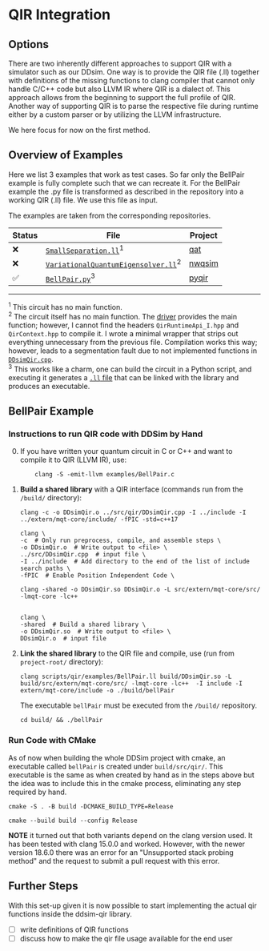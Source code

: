 # QIR Integration

## Options

There are two inherently different approaches to support QIR with a simulator such as our DDsim.
One way is to provide the QIR file (.ll) together with definitions of the missing functions to clang compiler that cannot only handle C/C++ code but also LLVM IR where QIR is a dialect of.
This approach allows from the beginning to support the full profile of QIR.
Another way of supporting QIR is to parse the respective file during runtime either by a custom parser or by utilizing the LLVM infrastructure.

We here focus for now on the first method.

## Overview of Examples

Here we list 3 examples that work as test cases. So far only the BellPair example is fully complete such that we can recreate it.
For the BellPair example the .py file is transformed as described in the repository into a working QIR (.ll) file.
We use this file as input.

The examples are taken from the corresponding repositories.

| Status | File                                                                               | Project                                                                                                      |
| ------ | ---------------------------------------------------------------------------------- | ------------------------------------------------------------------------------------------------------------ |
| ❌     | [`SmallSeparation.ll`](SmallSeparation.ll)<sup>1</sup>                             | [qat](https://github.com/qir-alliance/qat/blob/main/qir/demos/SmallSeparation/input.ll)                      |
| ❌     | [`VariationalQuantumEigensolver.ll`](VariationalQuantumEigensolver.ll)<sup>2</sup> | [nwqsim](https://github.com/qir-alliance/nwqsim/blob/main/dmsim/qsharp/vqe/VariationalQuantumEigensolver.ll) |
| ✅     | [`BellPair.py`](BellPair.py)<sup>3</sup>                                           | [pyqir](https://github.com/qir-alliance/pyqir/blob/main/examples/bell_pair.py)                               |

---

<sup>1</sup> This circuit has no main function.<br>
<sup>2</sup> The circuit itself has no main function. The [driver](VariationalQuantumEigensolver_driver.cc) provides the main function; however, I cannot find the headers `QirRuntimeApi_I.hpp` and `QirContext.hpp` to compile it. I wrote a minimal wrapper that strips out everything unnecessary from the previous file. Compilation works this way; however, leads to a segmentation fault due to not implemented functions in [`DDsimQir.cpp`](../../../src/qir/DDsimQir.cpp).<br>
<sup>3</sup> This works like a charm, one can build the circuit in a Python script, and executing it generates a [`.ll` file](BellPair.ll) that can be linked with the library and produces an executable.

## BellPair Example

### Instructions to run QIR code with DDSim by Hand

0.  If you have written your quantum circuit in C or C++ and want
    to compile it to QIR (LLVM IR), use:

            clang -S -emit-llvm examples/BellPair.c

1.  **Build a shared library** with a QIR interface (commands run from the `/build/` directory):

        clang -c -o DDsimQir.o ../src/qir/DDsimQir.cpp -I ../include -I ../extern/mqt-core/include/ -fPIC -std=c++17

        clang \
        -c  # Only run preprocess, compile, and assemble steps \
        -o DDsimQir.o  # Write output to <file> \
        ../src/DDsimQir.cpp  # input file \
        -I ../include  # Add directory to the end of the list of include search paths \
        -fPIC  # Enable Position Independent Code \

        clang -shared -o DDsimQir.so DDsimQir.o -L src/extern/mqt-core/src/ -lmqt-core -lc++


        clang \
        -shared  # Build a shared library \
        -o DDsimQir.so  # Write output to <file> \
        DDsimQir.o  # input file

2.  **Link the shared library** to the QIR file and compile, use (run from `project-root/` directory):

        clang scripts/qir/examples/BellPair.ll build/DDsimQir.so -L build/src/extern/mqt-core/src/ -lmqt-core -lc++  -I include -I extern/mqt-core/include -o ./build/bellPair

    The executable `bellPair` must be executed from the `/build/` repository.

        cd build/ && ./bellPair

### Run Code with CMake

As of now when building the whole DDSim project with cmake, an executable called `bellPair` is created under `build/src/qir/`.
This executable is the same as when created by hand as in the steps above but the idea was to include this in the cmake process, eliminating
any step required by hand.

    cmake -S . -B build -DCMAKE_BUILD_TYPE=Release

    cmake --build build --config Release

**NOTE** it turned out that both variants depend on the clang version used. It has been tested with clang 15.0.0 and
worked. However, with the newer version 18.6.0 there was an error for an "Unsupported stack probing method"
and the request to submit a pull request with this error.

## Further Steps

With this set-up given it is now possible to start implementing the actual qir functions inside the ddsim-qir library.

- [ ] write definitions of QIR functions
- [ ] discuss how to make the qir file usage available for the end user
